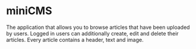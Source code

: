 # miniCMS
The application that allows you to browse articles that have been uploaded by users. Logged in users can additionally create, edit and delete their articles. Every article contains a header, text and image. 
